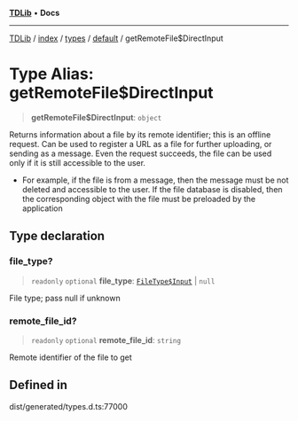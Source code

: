 [**TDLib**](../../../../../../README.md) • **Docs**

***

[TDLib](../../../../../../modules.md) / [index](../../../../../README.md) / [types](../../../README.md) / [default](../README.md) / getRemoteFile$DirectInput

# Type Alias: getRemoteFile$DirectInput

> **getRemoteFile$DirectInput**: `object`

Returns information about a file by its remote identifier; this is an offline request. Can be used to register a URL as a file for further uploading, or sending as a message. Even the request succeeds, the file can be used only if it is still accessible to the user.

- For example, if the file is from a message, then the message must be not deleted and accessible to the user. If the file database is disabled, then the corresponding object with the file must be preloaded by the application

## Type declaration

### file\_type?

> `readonly` `optional` **file\_type**: [`FileType$Input`](FileType$Input.md) \| `null`

File type; pass null if unknown

### remote\_file\_id?

> `readonly` `optional` **remote\_file\_id**: `string`

Remote identifier of the file to get

## Defined in

dist/generated/types.d.ts:77000
